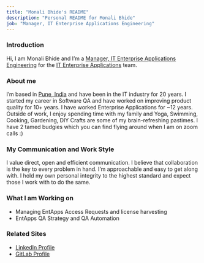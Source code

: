 ```yaml
---
title: "Monali Bhide's README"
description: "Personal README for Monali Bhide"
job: "Manager, IT Enterprise Applications Engineering"
---
```


### Introduction

Hi, I am Monali Bhide and I’m a [Manager, IT Enterprise Applications Engineering](/job-families/finance/information-technology/it-entapps-engineering/#manager-it-enterprise-applications-engineering) for the [IT Enterprise Applications](/handbook/business-technology/) team.

### About me

I’m based in [Pune, India](https://en.wikipedia.org/wiki/Pune) and have been in the IT industry for 20 years. I started my career in Software QA and have worked on improving product quality for 10+ years. I have worked Enterprise Applications for ~12 years.
Outside of work, I enjoy spending time with my family and Yoga, Swimming, Cooking, Gardening, DIY Crafts are some of my brain-refreshing pastimes.
I have 2 tamed budgies which you can find flying around when I am on zoom calls :)

### My Communication and Work Style

I value direct, open and efficient communication. I believe that collaboration is the key to every problem in hand. I’m approachable and easy to get along with. I hold my own personal integrity to the highest standard and expect those I work with to do the same.

### What I am Working on

- Managing EntApps Access Requests and license harvesting
- EntApps QA Strategy and QA Automation

### Related Sites

- [LinkedIn Profile](https://www.linkedin.com/in/monali-bhide/)
- [GitLab Profile](https://gitlab.com/monalibhide)
